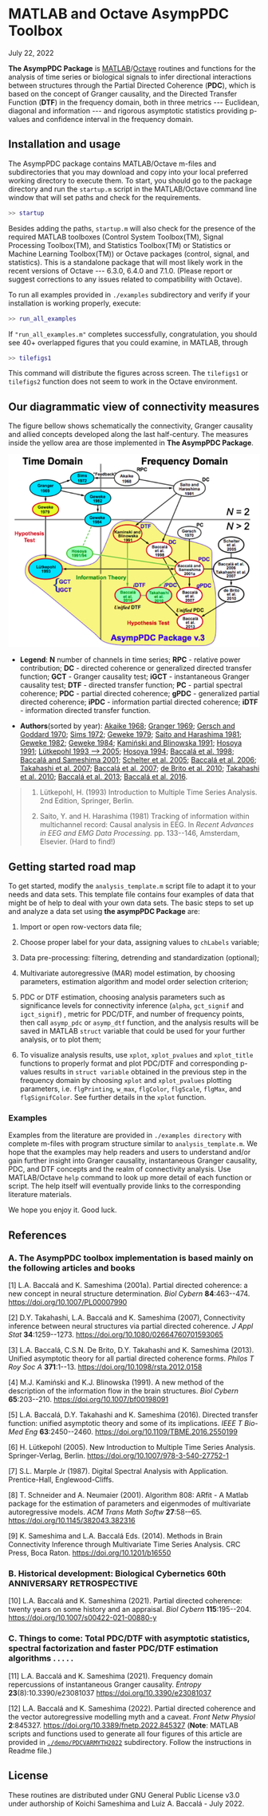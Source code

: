 # MATLAB and Octave AsympPDC Toolbox

July 22, 2022

**The AsympPDC Package** is [MATLAB](https://www.mathworks.com/products/matlab.html)/[Octave](https://octave.org/) routines and functions for the analysis of time series or biological signals to infer directional interactions between structures through the Partial Directed Coherence (**PDC**), which is based on the concept of Granger causality, and the Directed Transfer Function (**DTF**) in the frequency domain, both in three metrics --- Euclidean, diagonal and information --- and rigorous asymptotic statistics providing p-values and confidence interval in the frequency domain. 

## Installation and usage

The AsympPDC package contains MATLAB/Octave m-files and subdirectories that you may download and copy into your local preferred working directory to execute them. To start, you should go to the package directory and run the `startup.m` script in the MATLAB/Octave command line window that will set paths and check for the requirements.

```matlab
>> startup
```

Besides adding the paths, `startup.m` will also check for the presence of the required MATLAB toolboxes (Control System Toolbox(TM), Signal Processing Toolbox(TM), and Statistics Toolbox(TM) or Statistics or Machine Learning Toolbox(TM)) or Octave packages (control, signal, and statistics). This is a standalone package that will most likely  work in the recent versions of Octave --- 6.3.0, 6.4.0 and 7.1.0.  (Please report or suggest corrections to any issues related to compatibility with Octave).

To run all examples provided in `./examples` subdirectory and verify if your installation is working properly, execute:

```matlab
>> run_all_examples
```

If `"run_all_examples.m"` completes successfully, congratulation, you should see 40+ overlapped figures that you could examine, in MATLAB, through 

```matlab
>> tilefigs1
```

This command will distribute the figures across screen. The `tilefigs1` or `tilefigs2` function does not seem to work in the Octave environment.

## Our diagrammatic view of connectivity measures

The figure bellow shows  schematically the connectivity, Granger causality and allied concepts developed along the last half-century.  The measures inside the yellow area are those implemented in **The AsympPDC Package**.

![](./connectivity_measures_in_asymppdc.png)

* **Legend**: **N**  number of channels in time series; **RPC** - relative power contribution; **DC** - directed coherence or generalized directed transfer function; **GCT** - Granger causality test; **iGCT** - instantaneous Granger causality test; **DTF** - directed transfer function; **PC** - partial spectral coherence; **PDC** - partial directed coherence; **gPDC** - generalized partial directed coherence; **iPDC** - information partial directed coherence; **iDTF** - information directed transfer function. 

* **Authors**(sorted by year): [Akaike 1968](https://doi.org/10.1007/BF02911655); [Granger 1969](https://www.jstor.org/stable/1912791); [Gersch and Goddard 1970](https://doi.org/10.1126/science.169.3946.701); [Sims 1972](https://www.jstor.org/stable/1806097); [Geweke 1979](https://doi.org/10.1016/0304-4076(78)90067-2); [Saito and Harashima 1981](); [Geweke 1982](https://doi.org/10.2307/2287238); [Geweke 1984](https://doi.org/10.2307/2288723); [Kamiński and Blinowska 1991](https://doi.org/10.1007/bf00198091);  [Hosoya 1991](https://doi.org/10.1007/BF01192551); [Lütkepohl 1993 --> 2005](https://doi.org/10.1007/978-3-540-27752-1); [Hosoya 1994](); [Baccalá et al. 1998](); [Baccalá and Sameshima 2001](https://doi.org/10.1007/PL00007990); [Schelter et al. 2005](https://doi.org/10.1016/j.jneumeth.2005.09.001); [Baccalá et al. 2006](https://doi.org/10.1002/9783527609970.ch16);  [Takahashi et al. 2007](https://doi.org/10.1080/02664760701593065); [Baccalá et al. 2007](https://doi.org/10.1109/ICDSP.2007.4288544); [de Brito et al. 2010](https://doi.org/10.1109/IEMBS.2010.5626856); [Takahashi et al. 2010](https://doi.org/10.1007/s00422-010-0410-x); [Baccalá et al. 2013](https://doi.org/10.1098/rsta.2012.0158); [Baccalá et al. 2016](https://doi.org/10.1109/TBME.2016.2550199).

> 1. Lütkepohl, H. (1993) Introduction to Multiple Time Series Analysis. 2nd Edition, Springer, Berlin.
> 
> 2. Saito, Y. and H. Harashima (1981) Tracking of information within multichannel record: Causal analysis in EEG. In *Recent Advances in EEG and EMG Data Processing.* pp. 133--146, Amsterdam, Elsevier. (Hard to find!)

## Getting started road map

To get started, modify  the `analysis_template.m` script file to adapt it to your needs and data sets. This template file contains four examples of data that might be of help to deal with your own data sets. The basic steps to set up and analyze a data set using **the asympPDC Package** are:

1. Import or open row-vectors data file;

2. Choose proper label for your data, assigning values to `chLabels`  variable;

3. Data pre-processing: filtering, detrending and standardization (optional);

4. Multivariate autoregressive (MAR) model estimation, by choosing parameters, estimation algorithm and model order selection criterion;

5. PDC or DTF estimation, choosing analysis parameters such as significance levels for connectivity inference (`alpha`, `gct_signif` and `igct_signif`) , metric for PDC/DTF,  and number of frequency points, then call `asymp_pdc` or `asymp_dtf` function, and the analysis results will be saved in MATLAB `struct` variable that could be used for your further analysis, or to plot them; 

6. To visualize analysis results, use `xplot`, `xplot_pvalues` and `xplot_title` functions to properly format and plot PDC/DTF and corresponding p-values results in `struct variable` obtained in the previous step in the frequency domain by choosing `xplot` and `xplot_pvalues` plotting parameters, i.e.  `flgPrinting`, `w_max`,  `flgColor`, `flgScale`, `flgMax`, and `flgSignifColor`.  See further details in the `xplot` function.

### Examples

Examples from the literature are provided in `./examples directory`  with complete m-files with program structure similar to `analysis_template.m`. We hope that the examples may help readers and users to understand and/or gain further insight into Granger causality, instantaneous Granger causality, PDC, and DTF concepts and the realm of connectivity analysis. Use MATLAB/Octave `help` command to look up more detail of each function or script. The help itself will eventually provide links to the corresponding literature materials.  

We hope you enjoy it. Good luck.

## References

### A. The AsympPDC toolbox implementation is based mainly on the following articles and books

 [1] L.A. Baccalá and K. Sameshima (2001a). Partial directed coherence: a new concept
     in neural structure determination. *Biol Cybern* **84**:463--474.
     <https://doi.org/10.1007/PL00007990>

 [2] D.Y. Takahashi, L.A. Baccalá and K. Sameshima (2007), Connectivity inference
     between neural structures via partial directed coherence. *J Appl Stat*
     **34**:1259--1273. <https://doi.org/10.1080/02664760701593065>

 [3] L.A. Baccalá, C.S.N. De Brito, D.Y. Takahashi and K. Sameshima (2013). Unified
     asymptotic theory for all partial directed coherence forms. *Philos T Roy
     Soc A* **371**:1--13. <https://doi.org/10.1098/rsta.2012.0158>

 [4] M.J. Kamiński and K.J. Blinowska (1991). A new method of the description of the
    information flow in the brain structures. *Biol Cybern* **65**:203--210.
    <https://doi.org/10.1007/bf00198091>

[5] L.A. Baccalá, D.Y. Takahashi and K. Sameshima (2016). Directed transfer
    function: unified asymptotic theory and some of its implications. *IEEE T
    Bio-Med Eng* **63**:2450--2460. 
    <https://doi.org/10.1109/TBME.2016.2550199>

[6] H. Lütkepohl (2005). New Introduction to Multiple Time Series Analysis. 
                         Springer-Verlag, Berlin.  <https://doi.org/10.1007/978-3-540-27752-1>

[7] S.L. Marple Jr (1987). Digital Spectral Analysis with Application.
                         Prentice-Hall, Englewood-Cliffs. 

[8] T. Schneider and A. Neumaier (2001). Algorithm 808: ARfit - A Matlab package
                         for the estimation of parameters and eigenmodes of
                         multivariate autoregressive models. *ACM Trans Math
                         Softw* **27**:58-–65. <https://doi.org/10.1145/382043.382316>

[9] K. Sameshima and L.A. Baccalá Eds. (2014). Methods in Brain Connectivity 
    Inference through Multivariate Time Series Analysis. CRC Press, Boca Raton.
    <https://doi.org/10.1201/b16550>

### B. Historical development: Biological Cybernetics 60th ANNIVERSARY RETROSPECTIVE

[10] L.A. Baccalá and K. Sameshima (2021). Partial directed coherence: twenty years on some history and an
appraisal. *Biol Cybern* **115**:195--204.  <https://doi.org/10.1007/s00422-021-00880-y>

### C. Things to come: Total PDC/DTF with asymptotic statistics, spectral factorization and faster PDC/DTF estimation algorithms . . . . .

[11] L.A. Baccalá and K. Sameshima (2021). Frequency domain repercussions of instantaneous
Granger causality. *Entropy* **23**(8):10.3390/e23081037  <https://doi.org/10.3390/e23081037>

[12] L.A. Baccalá and K. Sameshima (2022).  Partial directed coherence and the vector autoregressive modelling myth and a caveat. *Front Netw Physiol* **2**:845327.  <https://doi.org/10.3389/fnetp.2022.845327> (**Note**: MATLAB scripts and functions used to generate all four figures of this article are provided in [`./demo/PDCVARMYTH2022`](https://github.com/asymppdc/asympPDC/tree/main/demo/PDCVARMYTH2022)  subdirectory. Follow the instructions in Readme file.)

## License

These routines are distributed under GNU General Public License v3.0 under
authorship of Koichi Sameshima and Luiz A. Baccalá - July 2022.
